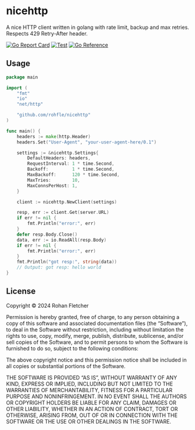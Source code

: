 # nicehttp

A nice HTTP client written in golang with rate limit, backup and max retries. Respects 429 Retry-After header.

[![Go Report Card](https://goreportcard.com/badge/github.com/rohfle/nicehttp)](https://goreportcard.com/report/github.com/rohfle/nicehttp)
[![Test](https://github.com/rohfle/nicehttp/actions/workflows/test.yml/badge.svg)](https://github.com/rohfle/nicehttp/actions/workflows/test.yml)
[![Go Reference](https://pkg.go.dev/badge/github.com/rohfle/nicehttp.svg)](https://pkg.go.dev/github.com/rohfle/nicehttp)

## Usage

```go
package main

import (
    "fmt"
    "io"
	"net/http"

    "github.com/rohfle/nicehttp"
)

func main() {
    headers := make(http.Header)
    headers.Set("User-Agent", "your-user-agent-here/0.1")

	settings := &nicehttp.Settings{
		DefaultHeaders: headers,
		RequestInterval: 1 * time.Second,
		Backoff:         1 * time.Second,
		MaxBackoff:      120 * time.Second,
		MaxTries:        10,
		MaxConnsPerHost: 1,
	}

	client := nicehttp.NewClient(settings)

	resp, err := client.Get(server.URL)
	if err != nil {
		fmt.Println("error:", err)
	}
	defer resp.Body.Close()
	data, err := io.ReadAll(resp.Body)
	if err != nil {
		fmt.Println("error:", err)
	}
	fmt.Println("got resp:", string(data))
	// Output: got resp: hello world
}

```

## License

Copyright © 2024 Rohan Fletcher

Permission is hereby granted, free of charge, to any person obtaining a copy of this software and associated documentation files (the “Software”), to deal in the Software without restriction, including without limitation the rights to use, copy, modify, merge, publish, distribute, sublicense, and/or sell copies of the Software, and to permit persons to whom the Software is furnished to do so, subject to the following conditions:

The above copyright notice and this permission notice shall be included in all copies or substantial portions of the Software.

THE SOFTWARE IS PROVIDED “AS IS”, WITHOUT WARRANTY OF ANY KIND, EXPRESS OR IMPLIED, INCLUDING BUT NOT LIMITED TO THE WARRANTIES OF MERCHANTABILITY, FITNESS FOR A PARTICULAR PURPOSE AND NONINFRINGEMENT. IN NO EVENT SHALL THE AUTHORS OR COPYRIGHT HOLDERS BE LIABLE FOR ANY CLAIM, DAMAGES OR OTHER LIABILITY, WHETHER IN AN ACTION OF CONTRACT, TORT OR OTHERWISE, ARISING FROM, OUT OF OR IN CONNECTION WITH THE SOFTWARE OR THE USE OR OTHER DEALINGS IN THE SOFTWARE.